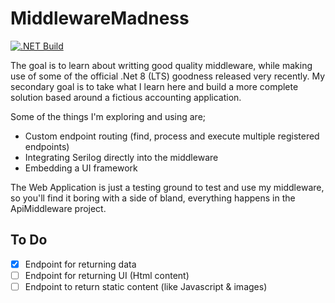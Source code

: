 # MiddlewareMadness

[![.NET Build](https://github.com/StuFrankish/MiddlewareMadness/actions/workflows/dotnet.yml/badge.svg)](https://github.com/StuFrankish/MiddlewareMadness/actions/workflows/dotnet.yml)

The goal is to learn about writting good quality middleware, while making use of some of the official .Net 8 (LTS) goodness released very recently.
My secondary goal is to take what I learn here and build a more complete solution based around a fictious accounting application.

Some of the things I'm exploring and using are;
- Custom endpoint routing (find, process and execute multiple registered endpoints)
- Integrating Serilog directly into the middleware
- Embedding a UI framework

The Web Application is just a testing ground to test and use my middleware, so you'll find it boring with a side of bland, everything happens in the ApiMiddleware project.

## To Do
- [x] Endpoint for returning data
- [ ] Endpoint for returning UI (Html content)
- [ ] Endpoint to return static content (like Javascript & images)

